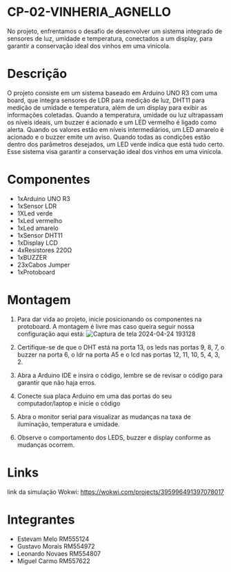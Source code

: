 # CP-02-VINHERIA_AGNELLO

No projeto, enfrentamos o desafio de desenvolver um sistema integrado de sensores de luz, umidade e temperatura, conectados a um display, para garantir a conservação ideal dos vinhos em uma vinícola.

# Descrição

O projeto consiste em um sistema baseado em Arduino UNO R3 com uma board, que integra sensores de LDR para medição de luz, DHT11 para medição de umidade e temperatura, além de um display para exibir as informações coletadas. Quando a temperatura, umidade ou luz ultrapassam os níveis ideais, um buzzer é acionado e um LED vermelho é ligado como alerta. Quando os valores estão em níveis intermediários, um LED amarelo é acionado e o buzzer emite um aviso. Quando todas as condições estão dentro dos parâmetros desejados, um LED verde indica que está tudo certo. Esse sistema visa garantir a conservação ideal dos vinhos em uma vinícola.

# Componentes

- 1xArduino UNO R3
- 1xSensor LDR
- 1XLed verde
- 1xLed vermelho
- 1xLed amarelo
- 1xSensor DHT11
- 1xDisplay LCD
- 4xResistores 220Ω
- 1xBUZZER
- 23xCabos Jumper
- 1xProtoboard

# Montagem
1. Para dar vida ao projeto, inicie posicionando os componentes na protoboard. A montagem é livre mas caso queira seguir nossa configuração aqui está:
![Captura de tela 2024-04-24 193128](https://github.com/leonardonnovaes/CP-02-VINHERIA_AGNELLO/assets/148134209/c6d8b1d1-bdb9-4965-b180-4031e47ddb04)

2. Certifique-se de que o DHT está na porta 13, os leds nas portas 9, 8, 7, o buzzer na porta 6, o ldr na porta A5 e o lcd nas portas 12, 11, 10, 5, 4, 3, 2.

3. Abra a Arduino IDE e insira o código, lembre se de revisar o código para garantir que não haja erros.

4. Conecte sua placa Arduino em uma das portas do seu computador/laptop e inicie o código

5. Abra o monitor serial para visualizar as mudanças na taxa de iluminação, temperatura e umidade.

6. Observe o comportamento dos LEDS, buzzer e display conforme as mudanças ocorrem.

# Links

link da simulação Wokwi: https://wokwi.com/projects/395996491397078017

# Integrantes

- Estevam Melo RM555124 
- Gustavo Morais RM554972
- Leonardo Novaes RM554807
- Miguel Carmo RM557622


